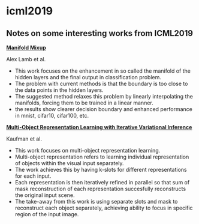 # icml2019

## Notes on some interesting works from ICML2019

[**Manifold Mixup**](https://arxiv.org/abs/1806.05236)

Alex Lamb et al.

* This work focuses on the enhancement in so called the manifold of the hidden layers and the final output in classification problem. 
* The problem with current methods is that the boundary is too close to the data points in the hidden layers.
* The suggested method relaxes this problem by linearly interpolating the manifolds, forcing them to be trained in a linear manner.
* the results show clearer decision boundary and enhanced performance in mnist, cifar10, cifar100, etc.

[**Multi-Object Representation Learning with Iterative Variational Inference**](https://arxiv.org/abs/1903.00450)

Kaufman et al.

* This work focuses on multi-object representation learning.
* Multi-object representation refers to learning individual representation of objects within the visual input separately. 
* The work achieves this by having k-slots for different representations for each input. 
* Each representation is then iteratively refined in parallel so that sum of mask reconstruction of each representation succesfully reconstructs the original input scene. 
* The take-away from this work is using separate slots and mask to reconstruct each object separately, achieving ability to focus in specific region of the input image. 

